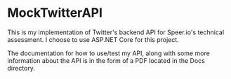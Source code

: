 # MockTwitterAPI

This is my implementation of Twitter's backend API for Speer.io's technical assessment. I choose to use ASP.NET Core for this project.

The documentation for how to use/test my API, along with some more information about the API is in the form of a PDF located in the Docs directory.
